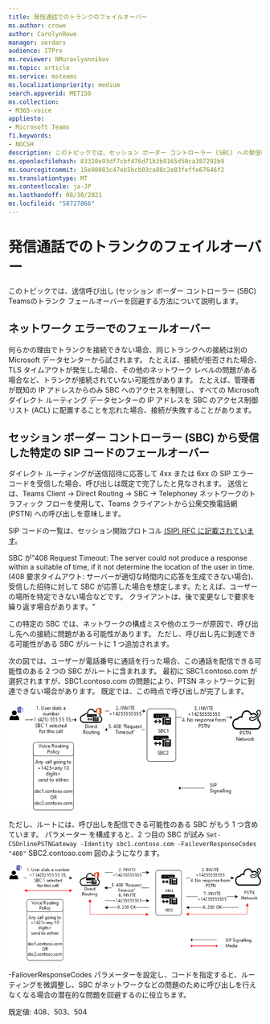 ```yaml
---
title: 発信通話でのトランクのフェイルオーバー
ms.author: crowe
author: CarolynRowe
manager: serdars
audience: ITPro
ms.reviewer: NMuravlyannikov
ms.topic: article
ms.service: msteams
ms.localizationpriority: medium
search.appverid: MET150
ms.collection:
- M365-voice
appliesto:
- Microsoft Teams
f1.keywords:
- NOCSH
description: このトピックでは、セッション ボーダー コントローラー (SBC) への発信呼び出しTeamsを処理する方法について説明します。
ms.openlocfilehash: 83320e93df7cbf476d71b3b9165d50ca387292b9
ms.sourcegitcommit: 15e90083c47eb5bcb03ca80c2e83feffe67646f2
ms.translationtype: MT
ms.contentlocale: ja-JP
ms.lasthandoff: 08/30/2021
ms.locfileid: "58727866"
---
```

# <a name="trunk-failover-on-outbound-calls"></a>発信通話でのトランクのフェイルオーバー

このトピックでは、送信呼び出し (セッション ボーダー コントローラー (SBC) Teamsのトランク フェールオーバーを回避する方法について説明します。

## <a name="failover-on-network-errors"></a>ネットワーク エラーでのフェールオーバー

何らかの理由でトランクを接続できない場合、同じトランクへの接続は別の Microsoft データセンターから試されます。 たとえば、接続が拒否された場合、TLS タイムアウトが発生した場合、その他のネットワーク レベルの問題がある場合など、トランクが接続されていない可能性があります。
たとえば、管理者が既知の IP アドレスからのみ SBC へのアクセスを制限し、すべての Microsoft ダイレクト ルーティング データセンターの IP アドレスを SBC のアクセス制御リスト (ACL) に配置することを忘れた場合、接続が失敗することがあります。 

## <a name="failover-of-specific-sip-codes-received-from-the-session-border-controller-sbc"></a>セッション ボーダー コントローラー (SBC) から受信した特定の SIP コードのフェールオーバー

ダイレクト ルーティングが送信招待に応答して 4xx または 6xx の SIP エラー コードを受信した場合、呼び出しは既定で完了したと見なされます。 送信とは、Teams Client -> Direct Routing -> SBC -> Telephoney ネットワークのトラフィック フローを使用して、Teams クライアントから公衆交換電話網 (PSTN) への呼び出しを意味します。

SIP コードの一覧は、セッション開始プロトコル [(SIP) RFC に記載されています](https://tools.ietf.org/html/rfc3261)。

SBC が"408 Request Timeout: The server could not produce a response within a suitable of time, if it not determine the location of the user in time. (408 要求タイムアウト: サーバーが適切な時間内に応答を生成できない場合)、受信した招待に対して SBC が応答した場合を想定します。たとえば、ユーザーの場所を特定できない場合などです。 クライアントは、後で変更なしで要求を繰り返す場合があります。"

この特定の SBC では、ネットワークの構成ミスや他のエラーが原因で、呼び出し先への接続に問題がある可能性があります。 ただし、呼び出し先に到達できる可能性がある SBC がルートに 1 つ追加されます。

次の図では、ユーザーが電話番号に通話を行った場合、この通話を配信できる可能性のある 2 つの SBC がルートに含まれます。 最初に SBC1.contoso.com が選択されますが、SBC1.contoso.com の問題により、PTSN ネットワークに到達できない場合があります。
既定では、この時点で呼び出しが完了します。 
 
![ネットワークの問題が原因で SBC が PSTN に到達できない状態を示す図。](media/direct-routing-failover-response-codes1.png)

ただし、ルートには、呼び出しを配信できる可能性のある SBC がもう 1 つ含めています。
パラメーター を構成すると、2 つ目の SBC が試み `Set-CSOnlinePSTNGateway -Identity sbc1.contoso.com -FailoverResponseCodes "408"` SBC2.contoso.com 図のようになります。

![第 2 の SBC へのルーティングを示す図。](media/direct-routing-failover-response-codes2.png)

-FailoverResponseCodes パラメーターを設定し、コードを指定すると、ルーティングを微調整し、SBC がネットワークなどの問題のために呼び出しを行えなくなる場合の潜在的な問題を回避するのに役立ちます。

既定値: 408、503、504

